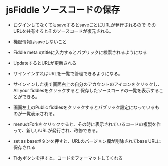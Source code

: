 # jsFiddle ソースコードの保存

- ログインしてなくてもsaveするとsaveごとにURLが発行されるので
そのURLを共有するとそのソースコードが復元される。

- 機密情報はsaveしないこと

- Fiddle meta のtitleに入力するとパプリックに検索されるようになる

- UpdateするとURLが更新される

- サインインすればURLを一覧で管理できるようになる。

- サインインした後で画面右上の自分のアカウントのアイコンをクリックし、All your fiddlesをクリックすると
保存したソースコードの一覧を表示することができる。

- 画面左上のPublic fiddlesをクリックするとパブリック設定になっているものが一覧表示される。

- menuのForkをクリックすると、その時に表示されているコードの複製を作って、新しいURLが発行され、改修できる。

- set as baseボタンを押すと、URLのバージョン欄が削除されてbase URLに保存される

- Tidyボタンを押すと、コードをフォーマットしてくれる
